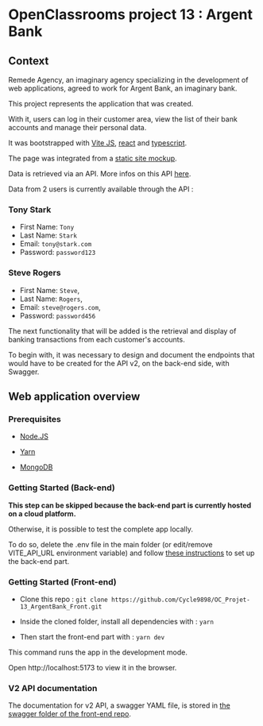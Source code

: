 # OpenClassrooms project 13 : Argent Bank

## Context

Remede Agency, an imaginary agency specializing in the development of web applications, agreed to work for Argent Bank, an imaginary bank.

This project represents the application that was created.

With it, users can log in their customer area, view the list of their bank accounts and manage their personal data.

It was bootstrapped with [Vite JS](https://vitejs.dev/), [react](https://react.dev/) and [typescript](https://www.typescriptlang.org/).

The page was integrated from a [static site mockup](https://github.com/Cycle9898/OC_Projet-13_ArgentBank_Back/tree/main/designs).

Data is retrieved via an API. More infos on this API [here](https://github.com/Cycle9898/OC_Projet-13_ArgentBank_Back).

Data from 2 users is currently available through the API :

### Tony Stark

-   First Name: `Tony`
-   Last Name: `Stark`
-   Email: `tony@stark.com`
-   Password: `password123`

### Steve Rogers

-   First Name: `Steve`,
-   Last Name: `Rogers`,
-   Email: `steve@rogers.com`,
-   Password: `password456`

The next functionality that will be added is the retrieval and display of banking transactions from each customer's accounts.

To begin with, it was necessary to design and document the endpoints that would have to be created for the API v2, on the back-end side, with Swagger.

## Web application overview

### Prerequisites

-   [Node.JS](https://nodejs.org/en)

-   [Yarn](https://yarnpkg.com/)

-   [MongoDB](https://www.mongodb.com/try/download/community)

### Getting Started (Back-end)

**This step can be skipped because the back-end part is currently hosted on a cloud platform.**

Otherwise, it is possible to test the complete app locally.

To do so, delete the .env file in the main folder (or edit/remove VITE_API_URL environment variable) and follow [these instructions](https://github.com/Cycle9898/OC_Projet-13_ArgentBank_Back) to set up the
back-end part.

### Getting Started (Front-end)

-   Clone this repo : `git clone https://github.com/Cycle9898/OC_Projet-13_ArgentBank_Front.git`

-   Inside the cloned folder, install all dependencies with : `yarn`

-   Then start the front-end part with : `yarn dev`

This command runs the app in the development mode.

Open http://localhost:5173 to view it in the browser.

### V2 API documentation

The documentation for v2 API, a swagger YAML file, is stored in [the swagger folder of the front-end repo](https://github.com/Cycle9898/OC_Projet-13_ArgentBank_Front/blob/main/swagger/).

